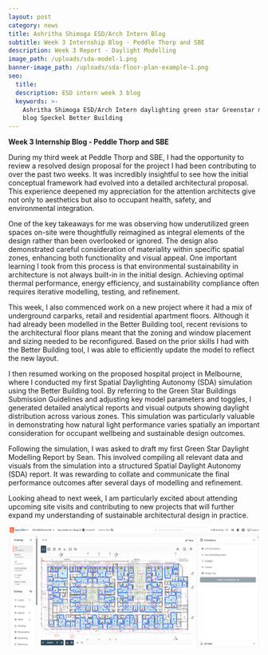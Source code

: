 ```yaml
---
layout: post
category: news
title: Ashritha Shimoga ESD/Arch Intern Blog
subtitle: Week 3 Internship Blog - Peddle Thorp and SBE
description: Week 3 Report - Daylight Modelling
image_path: /uploads/sda-model-1.png
banner-image_path: /uploads/sda-floor-plan-example-1.png
seo:
  title:
  description: ESD intern week 3 blog
  keywords: >-
    Ashritha Shimoga ESD/Arch Intern daylighting green star Greenstar modelling
    blog Speckel Better Building
---
```

**Week 3 Internship Blog - Peddle Thorp and SBE**

During my third week at Peddle Thorp and SBE, I had the opportunity to review a resolved design proposal for the project I had been contributing to over the past two weeks. It was incredibly insightful to see how the initial conceptual framework had evolved into a detailed architectural proposal. This experience deepened my appreciation for the attention architects give not only to aesthetics but also to occupant health, safety, and environmental integration.

One of the key takeaways for me was observing how underutilized green spaces on-site were thoughtfully reimagined as integral elements of the design rather than been overlooked or ignored. The design also demonstrated careful consideration of materiality within specific spatial zones, enhancing both functionality and visual appeal. One important learning I took from this process is that environmental sustainability in architecture is not always built-in in the initial design. Achieving optimal thermal performance, energy efficiency, and sustainability compliance often requires iterative modelling, testing, and refinement.

This week, I also commenced work on a new project where it had a mix of underground carparks, retail and residential apartment floors. Although it had already been modelled in the Better Building tool, recent revisions to the architectural floor plans meant that the zoning and window placement and sizing needed to be reconfigured. Based on the prior skills I had with the Better Building tool, I was able to efficiently update the model to reflect the new layout.

I then resumed working on the proposed hospital project in Melbourne, where I conducted my first Spatial Daylighting Autonomy (SDA) simulation using the Better Building tool. By referring to the Green Star Buildings  Submission Guidelines and adjusting key model parameters and toggles, I generated detailed analytical reports and visual outputs showing daylight distribution across various zones. This simulation was particularly valuable in demonstrating how natural light performance varies spatially an important consideration for occupant wellbeing and sustainable design outcomes.

Following the simulation, I was asked to draft my first Green Star Daylight Modelling Report by Sean. This involved compiling all relevant data and visuals from the simulation into a structured Spatial Daylight Autonomy (SDA) report. It was rewarding to collate and communicate the final performance outcomes after several days of modelling and refinement.

Looking ahead to next week, I am particularly excited about attending upcoming site visits and contributing to new projects that will further expand my understanding of sustainable architectural design in practice.

![](/uploads/259-whitehorse-rd.png)